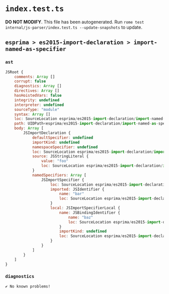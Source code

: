# `index.test.ts`

**DO NOT MODIFY**. This file has been autogenerated. Run `rome test internal/js-parser/index.test.ts --update-snapshots` to update.

## `esprima > es2015-import-declaration > import-named-as-specifier`

### `ast`

```javascript
JSRoot {
	comments: Array []
	corrupt: false
	diagnostics: Array []
	directives: Array []
	hasHoistedVars: false
	integrity: undefined
	interpreter: undefined
	sourceType: "module"
	syntax: Array []
	loc: SourceLocation esprima/es2015-import-declaration/import-named-as-specifier/input.js 1:0-2:0
	path: UIDPath<esprima/es2015-import-declaration/import-named-as-specifier/input.js>
	body: Array [
		JSImportDeclaration {
			defaultSpecifier: undefined
			importKind: undefined
			namespaceSpecifier: undefined
			loc: SourceLocation esprima/es2015-import-declaration/import-named-as-specifier/input.js 1:0-1:31
			source: JSStringLiteral {
				value: "foo"
				loc: SourceLocation esprima/es2015-import-declaration/import-named-as-specifier/input.js 1:25-1:30
			}
			namedSpecifiers: Array [
				JSImportSpecifier {
					loc: SourceLocation esprima/es2015-import-declaration/import-named-as-specifier/input.js 1:8-1:18
					imported: JSIdentifier {
						name: "bar"
						loc: SourceLocation esprima/es2015-import-declaration/import-named-as-specifier/input.js 1:8-1:11 (bar)
					}
					local: JSImportSpecifierLocal {
						name: JSBindingIdentifier {
							name: "baz"
							loc: SourceLocation esprima/es2015-import-declaration/import-named-as-specifier/input.js 1:15-1:18 (baz)
						}
						importKind: undefined
						loc: SourceLocation esprima/es2015-import-declaration/import-named-as-specifier/input.js 1:8-1:18
					}
				}
			]
		}
	]
}
```

### `diagnostics`

```
✔ No known problems!

```
